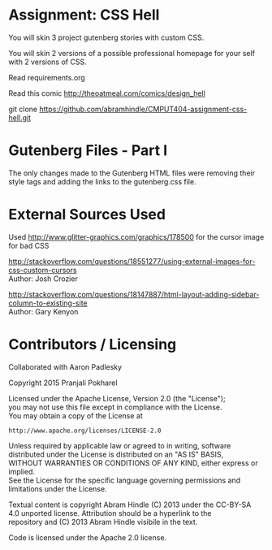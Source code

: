 Assignment: CSS Hell
====================

You will skin 3 project gutenberg stories with custom CSS.

You will skin 2 versions of a possible professional homepage for your
self with 2 versions of CSS.

Read requirements.org

Read this comic http://theoatmeal.com/comics/design_hell

git clone https://github.com/abramhindle/CMPUT404-assignment-css-hell.git

Gutenberg Files - Part I
=========================
The only changes made to the Gutenberg HTML files were removing their style tags and adding the links to the gutenberg.css file.   

External Sources Used
==========================

Used http://www.glitter-graphics.com/graphics/178500 for the cursor image for bad CSS  

http://stackoverflow.com/questions/18551277/using-external-images-for-css-custom-cursors   
Author: Josh Crozier  

http://stackoverflow.com/questions/18147887/html-layout-adding-sidebar-column-to-existing-site  
Author: Gary Kenyon  

Contributors / Licensing
=================

Collaborated with Aaron Padlesky  

Copyright 2015 Pranjali Pokharel  

Licensed under the Apache License, Version 2.0 (the "License");  
you may not use this file except in compliance with the License.  
You may obtain a copy of the License at  
  
    http://www.apache.org/licenses/LICENSE-2.0  
  
Unless required by applicable law or agreed to in writing, software  
distributed under the License is distributed on an "AS IS" BASIS,  
WITHOUT WARRANTIES OR CONDITIONS OF ANY KIND, either express or implied.  
See the License for the specific language governing permissions and  
limitations under the License.  
  
Textual content is copyright Abram Hindle (C) 2013 under the CC-BY-SA  
4.0 unported license. Attribution should be a hyperlink to the  
repository and (C) 2013 Abram Hindle visibile in the text.  
  
Code is licensed under the Apache 2.0 license.  


